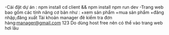 -Cài đặt dự án : npm install
cd client && npm install
npm run dev
-Trang web bao gồm các tính năng cơ bản như :
+xem sản phẩm
+mua sản phẩm
+đăng nhập,đăng xuất
Tài khoản manager đê kiểm tra đơn hàng:manager@gmail.com  123
Do dùng host free nên có thể vào trang web hơi lâu
